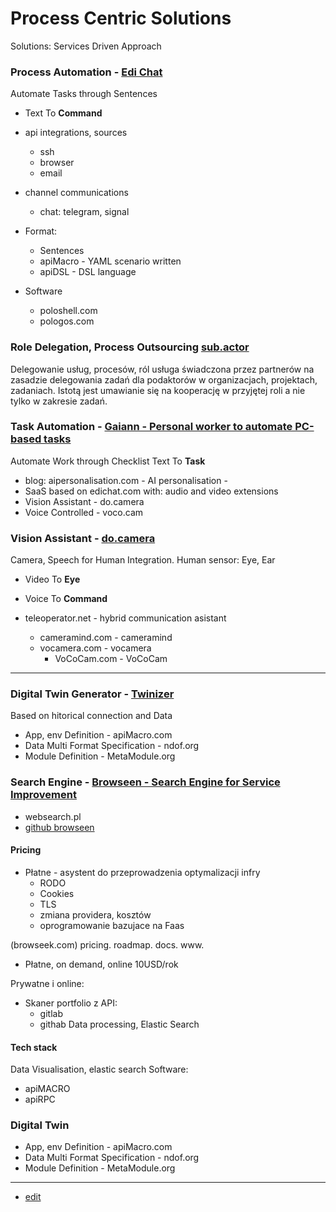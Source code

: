 # Process Centric Solutions

Solutions: Services Driven Approach

   
  
  

### Process Automation - [Edi Chat](http://www.edichat.com)

Automate Tasks through Sentences
+ Text To **Command**


+ api integrations, sources
  + ssh
  + browser
  + email
+ channel communications
  + chat: telegram, signal
+ Format:
  + Sentences 
  + apiMacro - YAML scenario written
  + apiDSL - DSL language
+ Software
  + poloshell.com
  + pologos.com



### Role Delegation, Process Outsourcing [sub.actor](http://www.subactor.com)

Delegowanie usług, procesów, ról
usługa świadczona przez partnerów na zasadzie delegowania zadań dla podaktorów w organizacjach, projektach, zadaniach. Istotą jest umawianie się na kooperację w przyjętej roli a nie tylko w zakresie zadań.


### Task Automation - [Gaiann - Personal worker to automate PC-based tasks](https://www.gaiann.com/)  

Automate Work through Checklist
Text To **Task**
+ blog: aipersonalisation.com - AI personalisation -
+ SaaS based on edichat.com with: audio and video extensions
+ Vision Assistant - do.camera
+ Voice Controlled - voco.cam

   
          
      

### Vision Assistant - [do.camera](http://www.do.camera)

Camera, Speech for Human Integration. 
Human sensor: Eye, Ear 
+ Video To **Eye**
+ Voice To **Command**

+ teleoperator.net - hybrid communication asistant
  + cameramind.com - cameramind  
  + vocamera.com - vocamera
    + VoCoCam.com - VoCoCam      
    




---




### Digital Twin Generator - [Twinizer](http://www.twinizer.com)

Based on hitorical connection and Data 
+ App, env Definition - apiMacro.com
+ Data Multi Format Specification - ndof.org 
+ Module Definition - MetaModule.org





### Search Engine - [Browseen - Search Engine for Service Improvement](http://www.browseen.com)
+ websearch.pl
+ [github browseen](https://github.com/browseen)


#### Pricing

- Płatne - asystent do przeprowadzenia optymalizacji infry
  - RODO
  - Cookies
  - TLS
  - zmiana providera, kosztów
  - oprogramowanie bazujace na Faas
  
(browseek.com)
pricing.
roadmap.
docs.
www.
- Płatne, on demand, online 10USD/rok

Prywatne i online:
+ Skaner portfolio z API:
  + gitlab
  + githab
Data processing, Elastic Search

#### Tech stack

Data Visualisation, elastic search
Software:
+ apiMACRO
+ apiRPC






### Digital Twin

+ App, env Definition - apiMacro.com
+ Data Multi Format Specification - ndof.org 
+ Module Definition - MetaModule.org




---

+ [edit](https://github.com/softreck-com/roadmap/edit/main/PROJECTS.md)

